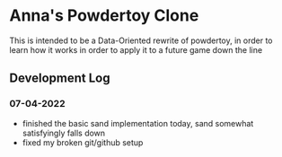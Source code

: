 # Anna's Powdertoy Clone

This is intended to be a Data-Oriented rewrite of powdertoy, in order to learn
how it works in order to apply it to a future game down the line

## Development Log

### 07-04-2022

- finished the basic sand implementation today, sand somewhat satisfyingly falls down
- fixed my broken git/github setup
